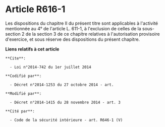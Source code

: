 # Article R616-1

Les dispositions du chapitre II du présent titre sont applicables à l'activité mentionnée au 4° de l'article L. 611-1, à
l'exclusion de celles de la sous-section 2 de la section 3 de ce chapitre relatives à l'autorisation provisoire d'exercice,
et sous réserve des dispositions du présent chapitre.

**Liens relatifs à cet article**

	**Cite**:

	  - Loi n°2014-742 du 1er juillet 2014

	**Codifié par**:

	  - Décret n°2014-1253 du 27 octobre 2014 - art.

	**Modifié par**:

	  - Décret n°2014-1415 du 28 novembre 2014 - art. 3

	**Cité par**:

	  - Code de la sécurité intérieure - art. R646-1 (V)
